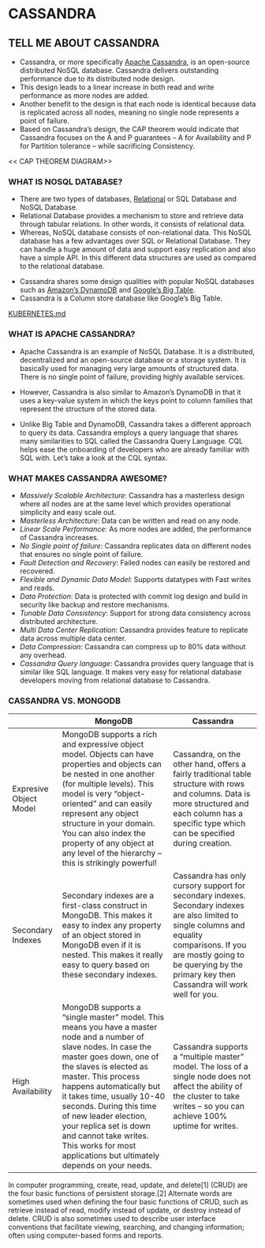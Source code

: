 # CASSANDRA

## TELL ME ABOUT CASSANDRA 

* Cassandra, or more specifically [Apache Cassandra](https://cassandra.apache.org), is an open-source distributed NoSQL database.  Cassandra delivers outstanding performance due to its distributed node design.  
* This design leads to a linear increase in both read and write performance as more nodes are added.  
* Another benefit to the design is that each node is identical because data is replicated across all nodes, meaning no single node represents a point of failure.  
* Based on Cassandra’s design, the CAP theorem would indicate that Cassandra focuses on the A and P guarantees – A for Availability and P for Partition tolerance – while sacrificing Consistency.

<< CAP THEOREM DIAGRAM>> 


### WHAT IS NOSQL DATABASE? 

- There are two types of databases, [Relational](https://en.wikipedia.org/wiki/Relational_database) or SQL Database and NoSQL Database. 
- Relational Database provides a mechanism to store and retrieve data through tabular relations. In other words, it consists of relational data. 
- Whereas, NoSQL database consists of non-relational data. This NoSQL database has a few advantages over SQL or Relational Database. They can handle a huge amount of data and support easy replication and also have a simple API. In this different data structures are used as compared to the relational database.

* Cassandra shares some design qualities with popular NoSQL databases such as [Amazon’s DynamoDB](https://aws.amazon.com/dynamodb/) and [Google’s Big Table](https://cloud.google.com/bigtable/). 
* Cassandra is a Column store database like Google’s Big Table.  

[KUBERNETES.md](https://github.com/joemccann/dillinger/blob/master/KUBERNETES.md)

### WHAT IS APACHE CASSANDRA?

- Apache Cassandra is an example of NoSQL Database. It is a distributed, decentralized and an open-source database or a storage system. It is basically used for managing very large amounts of structured data. There is no single point of failure, providing highly available services.

- However, Cassandra is also similar to Amazon’s DynamoDB in that it uses a key-value system in which the keys point to column families that represent the structure of the stored data.  
- Unlike Big Table and DynamoDB, Cassandra takes a different approach to query its data.  Cassandra employs a query language that shares many similarities to SQL called the Cassandra Query Language.  CQL helps ease the onboarding of developers who are already familiar with SQL with.  Let’s take a look at the CQL syntax.

### WHAT MAKES CASSANDRA AWESOME?

- _Massively Scalable Architecture_: Cassandra has a masterless design where all nodes are at the same level which provides operational simplicity and easy scale out.
- _Masterless Architecture_: Data can be written and read on any node.
- _Linear Scale Performance_: As more nodes are added, the performance of Cassandra increases.
- _No Single point of failure_: Cassandra replicates data on different nodes that ensures no single point of failure.
- _Fault Detection and Recovery_: Failed nodes can easily be restored and recovered.
- _Flexible and Dynamic Data Model_: Supports datatypes with Fast writes and reads.
- _Data Protection_: Data is protected with commit log design and build in security like backup and restore mechanisms.
- _Tunable Data Consistency_: Support for strong data consistency across distributed architecture.
- _Multi Data Center Replication_: Cassandra provides feature to replicate data across multiple data center.
- _Data Compression_: Cassandra can compress up to 80% data without any overhead.
- _Cassandra Query language_: Cassandra provides query language that is similar like SQL language. It makes very easy for relational database developers moving from relational database to Cassandra.

### CASSANDRA VS. MONGODB


|| MongoDB | Cassandra |
| ------ | ------ | ------ |
|Expresive Object Model | MongoDB supports a rich and expressive object model. Objects can have properties and objects can be nested in one another (for multiple levels). This model is very “object-oriented” and can easily represent any object structure in your domain. You can also index the property of any object at any level of the hierarchy – this is strikingly powerful!  | Cassandra, on the other hand, offers a fairly traditional table structure with rows and columns. Data is more structured and each column has a specific type which can be specified during creation.|
|Secondary Indexes| Secondary indexes are a first-class construct in MongoDB. This makes it easy to index any property of an object stored in MongoDB even if it is nested. This makes it really easy to query based on these secondary indexes.  | Cassandra has only cursory support for secondary indexes. Secondary indexes are also limited to single columns and equality comparisons. If you are mostly going to be querying by the primary key then Cassandra will work well for you. |
|High Availability| MongoDB supports a “single master” model. This means you have a master node and a number of slave nodes. In case the master goes down, one of the slaves is elected as master. This process happens automatically but it takes time, usually 10-40 seconds. During this time of new leader election, your replica set is down and cannot take writes. This works for most applications but ultimately depends on your needs.  | Cassandra supports a “multiple master” model. The loss of a single node does not affect the ability of the cluster to take writes – so you can achieve 100% uptime for writes.|




In computer programming, create, read, update, and delete[1] (CRUD) are the four basic functions of persistent storage.[2] Alternate words are sometimes used when defining the four basic functions of CRUD, such as retrieve instead of read, modify instead of update, or destroy instead of delete. CRUD is also sometimes used to describe user interface conventions that facilitate viewing, searching, and changing information; often using computer-based forms and reports. 